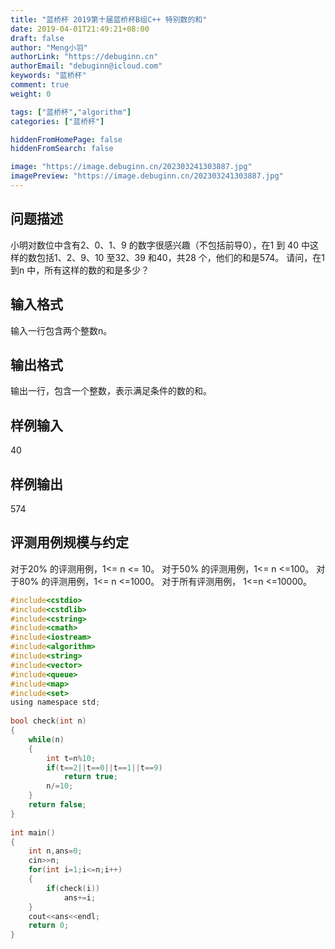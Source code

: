 ```yaml
---
title: "蓝桥杯 2019第十届蓝桥杯B组C++ 特别数的和"
date: 2019-04-01T21:49:21+08:00
draft: false
author: "Meng小羽"
authorLink: "https://debuginn.cn"
authorEmail: "debuginn@icloud.com"
keywords: "蓝桥杯"
comment: true
weight: 0

tags: ["蓝桥杯","algorithm"]
categories: ["蓝桥杯"]

hiddenFromHomePage: false
hiddenFromSearch: false

image: "https://image.debuginn.cn/202303241303887.jpg"
imagePreview: "https://image.debuginn.cn/202303241303887.jpg"
---
```


## 问题描述

小明对数位中含有2、0、1、9 的数字很感兴趣（不包括前导0），在1 到
40 中这样的数包括1、2、9、10 至32、39 和40，共28 个，他们的和是574。
请问，在1 到n 中，所有这样的数的和是多少？

## 输入格式

输入一行包含两个整数n。

## 输出格式

输出一行，包含一个整数，表示满足条件的数的和。

## 样例输入

40

## 样例输出

574

## 评测用例规模与约定

对于20% 的评测用例，1<= n <= 10。
对于50% 的评测用例，1<= n <=100。
对于80% 的评测用例，1<= n <=1000。
对于所有评测用例， 1<=n <=10000。

```c
#include<cstdio>
#include<cstdlib>
#include<cstring>
#include<cmath>
#include<iostream>
#include<algorithm>
#include<string>
#include<vector>
#include<queue>
#include<map>
#include<set>
using namespace std;
 
bool check(int n)
{
	while(n)
	{
		int t=n%10;
		if(t==2||t==0||t==1||t==9)
			return true;
		n/=10;
	}
	return false;
}
 
int main()
{
	int n,ans=0;
	cin>>n;
	for(int i=1;i<=n;i++)
	{
		if(check(i))
			ans+=i;
	}
	cout<<ans<<endl;
	return 0;
}
```